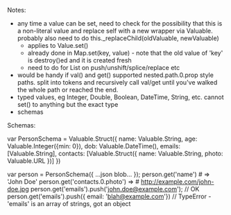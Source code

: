 Notes:
- any time a value can be set, need to check for the possibility that this is a non-literal value and replace self with a new wrapper via Valuable. probably also need to do this._replaceChild(oldValuable, newValuable)
	- applies to Value.set()
	- already done in Map.set(key, value) - note that the old value of 'key' is destroy()ed and it is created fresh
	- need to do for List on push/unshift/splice/replace etc
- would be handy if val() and get() supported nested.path.0.prop style paths. split into tokens and recursively call val/get until you've walked the whole path or reached the end.
- typed values, eg Integer, Double, Boolean, DateTime, String, etc. cannot set() to anything but the exact type
- schemas

Schemas:

var PersonSchema = Valuable.Struct({
	name: Valuable.String,
	age: Valuable.Integer({min: 0}),
	dob: Valuable.DateTime(),
	emails: [Valuable.String],
	contacts: [Valuable.Struct({
		name: Valuable.String,
		photo: Valuable.URL
	})]
})

var person = PersonSchema({ ...json blob... });
person.get('name') # => 'John Doe'
person.get('contacts.0.photo') => # http://example.com/john-doe.jpg
person.get('emails').push('john.doe@example.com'); // OK
person.get('emails').push({ email: 'blah@example.com'}) // TypeError - 'emails' is an array of strings, got an object
